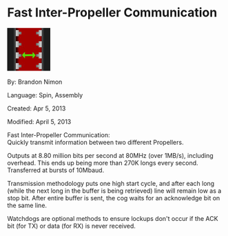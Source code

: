# Fast Inter-Propeller Communication

![ICtoICthumb.jpg](ICtoICthumb.jpg)

By: Brandon Nimon

Language: Spin, Assembly

Created: Apr 5, 2013

Modified: April 5, 2013

Fast Inter-Propeller Communication:  
Quickly transmit information between two different Propellers.

Outputs at 8.80 million bits per second at 80MHz (over 1MB/s), including overhead. This ends up being more than 270K longs every second. Transferred at bursts of 10Mbaud.

Transmission methodology puts one high start cycle, and after each long (while the next long in the buffer is being retrieved) line will remain low as a stop bit. After entire buffer is sent, the cog waits for an acknowledge bit on the same line.

Watchdogs are optional methods to ensure lockups don't occur if the ACK bit (for TX) or data (for RX) is never received.
